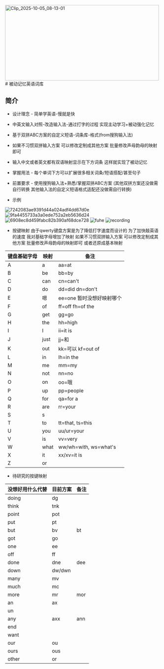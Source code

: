 <img width="499" height="244" alt="Clip_2025-10-05_08-13-01" src="https://github.com/user-attachments/assets/963f881f-7975-46c0-86b7-513d0d771e20" /># 被动记忆英语词库
## 简介
- 设计理念 - 简单学英语-慢就是快
- 中英文输入对照-改造输入法-通过打字的过程 实现主动学习+被动强化记忆
- 基于双拼ABC方案的自定义短语-词条库-格式(from搜狗输入法)
- 如果不习惯双拼输入方案 可以修改定制成其他方案 批量修改声母韵母的映射即可
- 输入中文或者英文都有双语映射显示在下方词条 这样就实现了被动记忆
- 掌握用法 - 每个单词下方可以扩展很多相关词条/短语搭配/甚至句子
- 前置要求 - 使用搜狗输入法+熟悉/掌握双拼ABC方案 (其他双拼方案还没做需自行转换 其他输入法的自定义短语格式适配还没做需自行转换)

- 示例

![7242083ae9391d44a024adf4dd67d0e](https://github.com/Andy766/memorize-English-by-mapping-Chinese-words/assets/58882497/e97ad8f3-5a9e-44a7-a2c1-75a5ccf66bd1)
![9fa4455733a3a0ede752a2eb5636d24](https://github.com/Andy766/memorize-English-by-mapping-Chinese-words/assets/58882497/ea78b5b1-0cef-4bf9-932d-366a6def9609)
![6908ec8d459fabc82b390af68dce728](https://github.com/Andy766/memorize-English-by-mapping-Chinese-words/assets/58882497/58a50898-4beb-4893-bb97-a3967a0f963a)
![fuhe](https://github.com/Andy766/Easy-memorize-English-by-typing-Chinese-words/assets/58882497/f80898a8-2813-4446-84f7-55c4a05f6eaf)
![recording](https://github.com/user-attachments/assets/55cd744f-bfad-4056-bd00-b7b6daaf2cf9)


- 按键映射
  由于qwerty键盘方案是为了降低打字速度而设计的 为了加快敲英语的速度 我对基础字母增加了映射
  如果不习惯双拼输入方案 可以修改定制成其他方案 批量修改声母韵母的映射即可 或者还原成基本映射
  
| 键盘基础字母 | 映射 | 备注 |
|---|---|---|
| A | a | aa=at |
| B | be | bb=by |
| C | can | cn=can't |
| D | do | dd=did  dn=don't |
| E | 嗯 | ee=one  暂时没想好映射哪个 |
| F | of | ff=off fh=of the |
| G | get | gg=go |
| H | the | hh=high |
| I | I | ii=it is |
| J | just | jj=和 |
| K | out | kk=可以  kf=out of |
| L | in | lh=in the |
| M | me | mm=my |
| N | not | nn=no |
| O | on | oo=哦 |
| P | up | pp=people |
| Q | for | qa=for a |
| R | are | rr=your |
| S | s |  |
| T | to | tt=that, ts=this |
| U | you | uu/ur=your |
| V | is | vv=very |
| W | what | ww/wh=with, ws=what's |
| X | it | xx/xv=it is |
| Z | or |  |

- 待研究的按键映射
  
| 没想好用什么代替 | 目前方案 | 备注 |
|---|---|---|
| doing | dg |  |
| think | tnk |  |
| point | pot |  |
| put | pt |  |
| but | bv | bt |
| got | go |  |
| one | ee |  |
| off | ff |  |
| done | dne | dee |
| down | dw/dwn |  |
| many | mv |  |
| much | mc |  |
| more | mr | mor |
| an | ax |  |
| un |  |  |
| any | axx | ann |
| end |  |  |
| want |  |  |
| our | ou |  |
| ours | ous |  |
| other | or |  |


